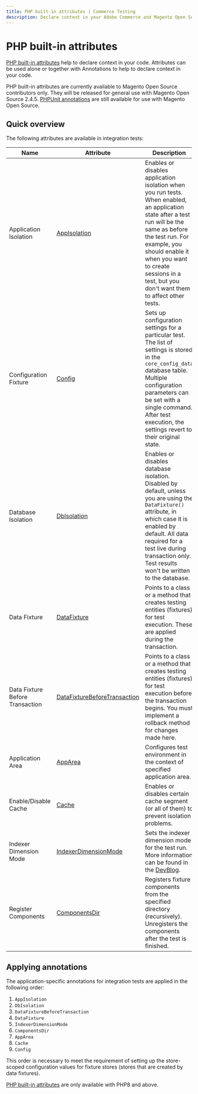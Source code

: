 ```yaml
---
title: PHP built-in attributes | Commerce Testing
description: Declare context in your Adobe Commerce and Magento Open Source code with built-in PHP attributes.
---
```


# PHP built-in attributes

[PHP built-in attributes][] help to declare context in your code. Attributes can be used alone or together with Annotations to help to declare context in your code.

<InlineAlert variant="info" slots="text" />

PHP built-in attributes are currently available to Magento Open Source contributors only. They will be released for general use with Magento Open Source 2.4.5.
[PHPUnit annotations][] are still available for use with Magento Open Source.

## Quick overview

The following attributes are available in integration tests:

| Name                            | Attribute                        | Description                                                                                                                                                                                                                                                                              |
|---------------------------------|----------------------------------|------------------------------------------------------------------------------------------------------------------------------------------------------------------------------------------------------------------------------------------------------------------------------------------|
| Application Isolation           | [AppIsolation][]                 | Enables or disables application isolation when you run tests. When enabled, an application state after a test run will be the same as before the test run. For example, you should enable it when you want to create sessions in a test, but you don't want them to affect other tests. |
| Configuration Fixture           | [Config][]                       | Sets up configuration settings for a particular test. The list of settings is stored in the `core_config_data` database table. Multiple configuration parameters can be set with a single command. After test execution, the settings revert to their original state.                |
| Database Isolation              | [DbIsolation][]                  | Enables or disables database isolation. Disabled by default, unless you are using the `DataFixture()` attribute, in which case it is enabled by default. All data required for a test live during transaction only. Test results won't be written to the database.                       |
| Data Fixture                    | [DataFixture][]                  | Points to a class or a method that creates testing entities (fixtures) for test execution. These are applied during the transaction.                                                                                                                                                    |
| Data Fixture Before Transaction | [DataFixtureBeforeTransaction][] | Points to a class or a method that creates testing entities (fixtures) for test execution before the transaction begins. You must implement a rollback method for changes made here.                                                                                             |
| Application Area                | [AppArea][]                      | Configures test environment in the context of specified application area.                                                                                                                                                                                                                |
| Enable/Disable Cache            | [Cache][]                        | Enables or disables certain cache segment (or all of them) to prevent isolation problems.                                                                                                                                                                                                  |
| Indexer Dimension Mode          | [IndexerDimensionMode][]         | Sets the indexer dimension mode for the test run. More information can be found in the [DevBlog](https://community.magento.com/t5/Magento-DevBlog/Indexers-parallelization-and-optimization/ba-p/104922).                                                                                |
| Register Components             | [ComponentsDir][]                | Registers fixture components from the specified directory (recursively). Unregisters the components after the test is finished.                                                                                                                                                              |

## Applying annotations

The application-specific annotations for integration tests are applied in the following order:

1. `AppIsolation`
1. `DbIsolation`
1. `DataFixtureBeforeTransaction`
1. `DataFixture`
1. `IndexerDimensionMode`
1. `ComponentsDir`
1. `AppArea`
1. `Cache`
1. `Config`

This order is necessary to meet the requirement of setting up the store-scoped configuration values for fixture stores (stores that are created by data fixtures).

<InlineAlert variant="info" slots="text" />

[PHP built-in attributes][] are only available with PHP8 and above.

<!-- LINK DEFINITIONS -->

[PHPUnit annotations]: ../annotations/index.md
[PHP built-in attributes]: https://www.php.net/manual/en/language.attributes.overview.php
[AppIsolation]: app-isolation.md
[Config]: config-fixture.md
[DbIsolation]: db-isolation.md
[DataFixture]: data-fixture.md
[DataFixtureBeforeTransaction]: data-fixture-before-transaction.md
[AppArea]: app-area.md
[Cache]: cache.md
[IndexerDimensionMode]: indexer-dimension-mode.md
[ComponentsDir]: components-dir.md
